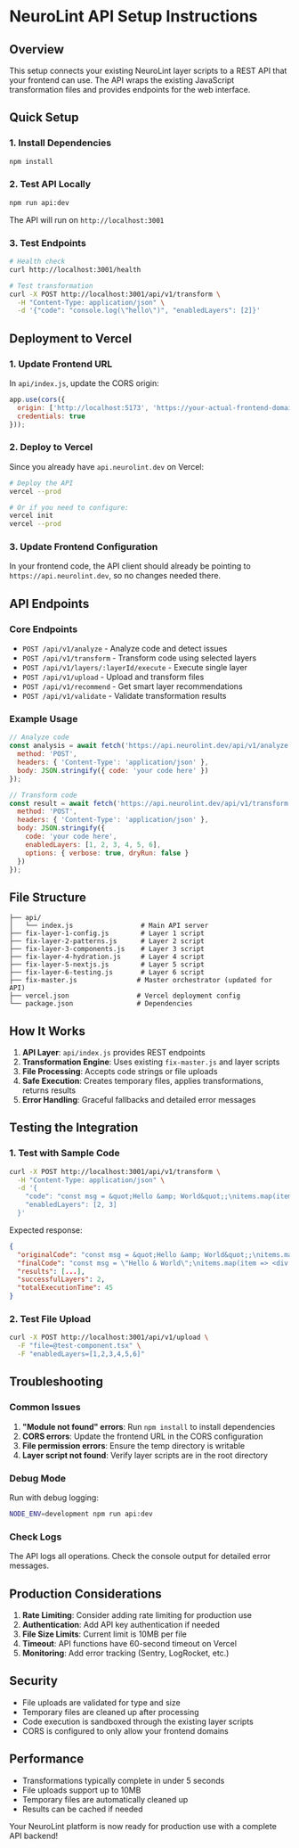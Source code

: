 # NeuroLint API Setup Instructions

## Overview

This setup connects your existing NeuroLint layer scripts to a REST API that your frontend can use. The API wraps the existing JavaScript transformation files and provides endpoints for the web interface.

## Quick Setup

### 1. Install Dependencies

```bash
npm install
```

### 2. Test API Locally

```bash
npm run api:dev
```

The API will run on `http://localhost:3001`

### 3. Test Endpoints

```bash
# Health check
curl http://localhost:3001/health

# Test transformation
curl -X POST http://localhost:3001/api/v1/transform \
  -H "Content-Type: application/json" \
  -d '{"code": "console.log(\"hello\")", "enabledLayers": [2]}'
```

## Deployment to Vercel

### 1. Update Frontend URL

In `api/index.js`, update the CORS origin:

```javascript
app.use(cors({
  origin: ['http://localhost:5173', 'https://your-actual-frontend-domain.vercel.app'],
  credentials: true
}));
```

### 2. Deploy to Vercel

Since you already have `api.neurolint.dev` on Vercel:

```bash
# Deploy the API
vercel --prod

# Or if you need to configure:
vercel init
vercel --prod
```

### 3. Update Frontend Configuration

In your frontend code, the API client should already be pointing to `https://api.neurolint.dev`, so no changes needed there.

## API Endpoints

### Core Endpoints

- `POST /api/v1/analyze` - Analyze code and detect issues
- `POST /api/v1/transform` - Transform code using selected layers
- `POST /api/v1/layers/:layerId/execute` - Execute single layer
- `POST /api/v1/upload` - Upload and transform files
- `POST /api/v1/recommend` - Get smart layer recommendations
- `POST /api/v1/validate` - Validate transformation results

### Example Usage

```javascript
// Analyze code
const analysis = await fetch('https://api.neurolint.dev/api/v1/analyze', {
  method: 'POST',
  headers: { 'Content-Type': 'application/json' },
  body: JSON.stringify({ code: 'your code here' })
});

// Transform code
const result = await fetch('https://api.neurolint.dev/api/v1/transform', {
  method: 'POST',
  headers: { 'Content-Type': 'application/json' },
  body: JSON.stringify({ 
    code: 'your code here',
    enabledLayers: [1, 2, 3, 4, 5, 6],
    options: { verbose: true, dryRun: false }
  })
});
```

## File Structure

```
├── api/
│   └── index.js                 # Main API server
├── fix-layer-1-config.js        # Layer 1 script
├── fix-layer-2-patterns.js      # Layer 2 script
├── fix-layer-3-components.js    # Layer 3 script
├── fix-layer-4-hydration.js     # Layer 4 script
├── fix-layer-5-nextjs.js        # Layer 5 script
├── fix-layer-6-testing.js       # Layer 6 script
├── fix-master.js               # Master orchestrator (updated for API)
├── vercel.json                 # Vercel deployment config
└── package.json                # Dependencies
```

## How It Works

1. **API Layer**: `api/index.js` provides REST endpoints
2. **Transformation Engine**: Uses existing `fix-master.js` and layer scripts
3. **File Processing**: Accepts code strings or file uploads
4. **Safe Execution**: Creates temporary files, applies transformations, returns results
5. **Error Handling**: Graceful fallbacks and detailed error messages

## Testing the Integration

### 1. Test with Sample Code

```bash
curl -X POST http://localhost:3001/api/v1/transform \
  -H "Content-Type: application/json" \
  -d '{
    "code": "const msg = &quot;Hello &amp; World&quot;;\nitems.map(item => <div>{item.name}</div>)",
    "enabledLayers": [2, 3]
  }'
```

Expected response:
```json
{
  "originalCode": "const msg = &quot;Hello &amp; World&quot;;\nitems.map(item => <div>{item.name}</div>)",
  "finalCode": "const msg = \"Hello & World\";\nitems.map(item => <div key={item.id || item}>{item.name}</div>)",
  "results": [...],
  "successfulLayers": 2,
  "totalExecutionTime": 45
}
```

### 2. Test File Upload

```bash
curl -X POST http://localhost:3001/api/v1/upload \
  -F "file=@test-component.tsx" \
  -F "enabledLayers=[1,2,3,4,5,6]"
```

## Troubleshooting

### Common Issues

1. **"Module not found" errors**: Run `npm install` to install dependencies
2. **CORS errors**: Update the frontend URL in the CORS configuration
3. **File permission errors**: Ensure the temp directory is writable
4. **Layer script not found**: Verify layer scripts are in the root directory

### Debug Mode

Run with debug logging:

```bash
NODE_ENV=development npm run api:dev
```

### Check Logs

The API logs all operations. Check the console output for detailed error messages.

## Production Considerations

1. **Rate Limiting**: Consider adding rate limiting for production use
2. **Authentication**: Add API key authentication if needed
3. **File Size Limits**: Current limit is 10MB per file
4. **Timeout**: API functions have 60-second timeout on Vercel
5. **Monitoring**: Add error tracking (Sentry, LogRocket, etc.)

## Security

- File uploads are validated for type and size
- Temporary files are cleaned up after processing
- Code execution is sandboxed through the existing layer scripts
- CORS is configured to only allow your frontend domains

## Performance

- Transformations typically complete in under 5 seconds
- File uploads support up to 10MB
- Temporary files are automatically cleaned up
- Results can be cached if needed

Your NeuroLint platform is now ready for production use with a complete API backend!
